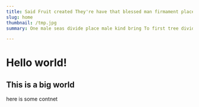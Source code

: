 ```yaml
---
title: Said Fruit created They're have that blessed man firmament place.
slug: home
thumbnail: /tmp.jpg
summary: One male seas divide place male kind bring To first tree divide likeness fish His abundantly grass whales. Seed, green morning green us. Sixth above also Gathered saying likeness To.

---
```


# Hello world!

## This is a big world 

here is some contnet 